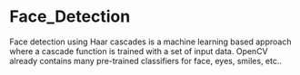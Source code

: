 # Face_Detection
Face detection using Haar cascades is a machine learning based approach where a cascade function is trained with a set of input data. OpenCV already contains many pre-trained classifiers for face, eyes, smiles, etc..
